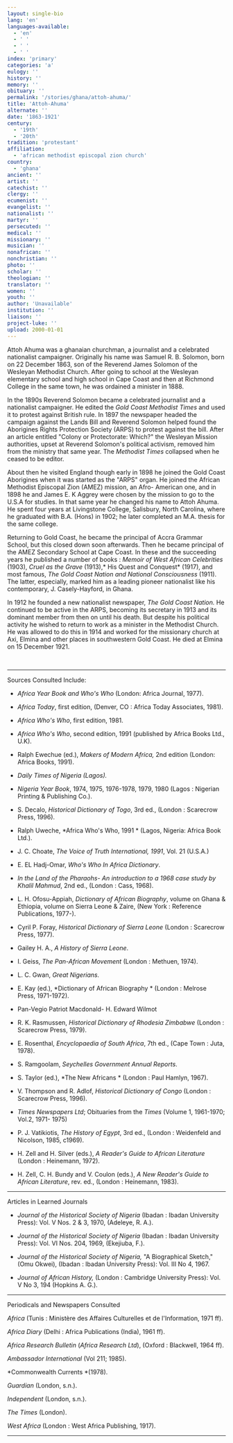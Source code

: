```yaml
---
layout: single-bio
lang: 'en'
languages-available:
  - 'en'
  - ' '
  - ' '
  - ' '
index: 'primary'
categories: 'a'
eulogy: ''
history: ''
memory: ''
obituary: ''
permalink: '/stories/ghana/attoh-ahuma/'
title: 'Attoh-Ahuma'
alternate: ''
date: '1863-1921'
century:
  - '19th'
  - '20th'
tradition: 'protestant'
affiliation:
  - 'african methodist episcopal zion church'
country:
  - 'ghana'
ancient: ''
artist: ''
catechist: ''
clergy: ''
ecumenist: ''
evangelist: ''
nationalist: ''
martyr: ''
persecuted: ''
medical: ''
missionary: ''
musician: ''
nonafrican: ''
nonchristian: ''
photo: ''
scholar: ''
theologian: ''
translator: ''
women: ''
youth: ''
author: 'Unavailable'
institution: ''
liaison: ''
project-luke: ''
upload: 2000-01-01
---
```



Attoh Ahuma was a ghanaian churchman, a journalist and a celebrated nationalist campaigner. Originally his name was Samuel R. B. Solomon, born on 22 December 1863, son of the Reverend James Solomon of the Wesleyan Methodist Church. After going to school at the Wesleyan elementary school and high school in Cape Coast and then at Richmond College in the same town, he was ordained a minister in 1888.

In the 1890s Reverend Solomon became a celebrated journalist and a nationalist campaigner. He edited the *Gold Coast Methodist Times* and used it to protest against British rule. In 1897 the newspaper headed the campaign against the Lands Bill and Reverend Solomon helped found the Aborigines Rights Protection Society (ARPS) to protest against the bill. After an article entitled "Colony or Protectorate: Which?" the Wesleyan Mission authorities, upset at Reverend Solomon's political activism, removed him from the ministry that same year. The *Methodist Times* collapsed when he ceased to be editor.

About then he visited England though early in 1898 he joined the Gold Coast Aborigines when it was started as the "ARPS" organ. He joined the African Methodist Episcopal Zion (AMEZ) mission, an Afro- American one, and in 1898 he and James E. K Aggrey were chosen by the mission to go to the U.S.A for studies. In that same year he changed his name to Attoh Ahuma. He spent four years at Livingstone College, Salisbury, North Carolina, where he graduated with B.A. (Hons) in 1902; he later completed an M.A. thesis for the same college.

Returning to Gold Coast, he became the principal of Accra Grammar School, but this closed down soon afterwards. Then he became principal of the AMEZ Secondary School at Cape Coast. In these and the succeeding years he published a number of books : *Memoir of West African Celebrities* (1903), *Cruel as the Grave* (1913),* His Quest and Conquest* (1917), and most famous, *The Gold Coast Nation and National Consciousness* (1911). The latter, especially, marked him as a leading pioneer nationalist like his contemporary, J. Casely-Hayford, in Ghana.

In 1912 he founded a new nationalist newspaper, *The Gold Coast Nation.* He continued to be active in the ARPS, becoming its secretary in 1913 and its dominant member from then on until his death. But despite his political activity he wished to return to work as a minister in the Methodist Church. He was allowed to do this in 1914 and worked for the missionary church at Axi, Elmina and other places in southwestern Gold Coast. He died at Elmina on 15 December 1921.

&nbsp;

---

Sources Consulted Include:

* *Africa Year Book and Who's Who*  (London: Africa Journal, 1977).

* *Africa Today*, first edition, (Denver, CO : Africa Today Associates, 1981).

* *Africa Who's Who*, first edition, 1981.

* *Africa Who's Who*, second edition, 1991 (published by Africa Books Ltd., U.K).

* Ralph Ewechue (ed.),  *Makers of Modern Africa,*  2nd edition  (London: Africa Books, 1991).

* *Daily Times of Nigeria (Lagos).*

* *Nigeria Year Book*, 1974, 1975, 1976-1978, 1979, 1980 (Lagos : Nigerian Printing &amp; Publishing Co.).

* S. Decalo, *Historical Dictionary of Togo*, 3rd ed., (London : Scarecrow Press, 1996).

* Ralph Uweche, *Africa Who's Who, 1991 *
(Lagos, Nigeria: Africa Book Ltd.).

* J. C. Choate, *The Voice of Truth International, 1991*,
Vol. 21 (U.S.A.)

* E. EL Hadj-Omar, *Who's Who In Africa Dictionary*.

* *In the Land of the Pharaohs- An introduction to a 1968 case study by
Khalil Mahmud*, 2nd ed., (London : Cass, 1968).

* L. H. Ofosu-Appiah, *Dictionary of African Biography*, volume on Ghana &amp; Ethiopia,
volume on Sierra Leone  &amp; Zaire, (New York : Reference Publications, 1977-).

* Cyril P. Foray, *Historical Dictionary of Sierra Leone* (London : Scarecrow Press, 1977).

* Gailey H. A., *A History of Sierra Leone*.

* I. Geiss, *The Pan-African Movement* (London : Methuen, 1974).

* L. C. Gwan, *Great Nigerians.*

* E. Kay (ed.), *Dictionary of African Biography * (London : Melrose Press, 1971-1972).

* Pan-Vegio Patriot Macdonald- H. Edward Wilmot

* R. K. Rasmussen, *Historical Dictionary of Rhodesia Zimbabwe* (London : Scarecrow Press, 1979).

* E. Rosenthal, *Encyclopaedia of South Africa*, 7th ed., (Cape Town : Juta, 1978).

* S. Ramgoolam, *Seychelles Government Annual Reports*.

* S. Taylor (ed.), *The New Africans * (London : Paul Hamlyn, 1967).

* V. Thompson and R. Adlof, *Historical Dictionary of Congo* (London : Scarecrow Press, 1996).

* *Times Newspapers Ltd*; Obituaries from the *Times* (Volume 1, 1961-1970;
Vol.2, 1971- 1975)

* P. J. Vatikiotis, *The History of Egypt*, 3rd ed., (London : Weidenfeld and Nicolson, 1985, c1969).

* H. Zell and H. Silver (eds.), *A Reader's Guide to African Literature* (London : Heinemann, 1972).

* H. Zell, C. H. Bundy and V. Coulon (eds.), *A New Reader's Guide to African Literature*, rev. ed., (London : Heinemann, 1983).

---

Articles in Learned Journals

* *Journal of the Historical Society of Nigeria* (Ibadan : Ibadan University Press): Vol. V Nos. 2 &amp; 3, 1970,  (Adeleye, R. A.).

* *Journal of the Historical Society of Nigeria* (Ibadan : Ibadan University Press): Vol. VI Nos. 204, 1969,  (Ekejiuba, F.).

* *Journal of the Historical Society of Nigeria,* "A Biographical Sketch,"  (Omu Okwei), (Ibadan : Ibadan University Press): Vol. III No 4, 1967.

* *Journal of African History,* (London : Cambridge University Press): Vol. V No 3, 194 (Hopkins A. G.).

---

Periodicals and Newspapers Consulted

*Africa* (Tunis : Ministère des Affaires Culturelles et de l'Information, 1971 ff).

*Africa Diary* (Delhi : Africa Publications (India), 1961 ff).

*Africa Research Bulletin* (*Africa Research Ltd*), (Oxford : Blackwell, 1964 ff).

*Ambassador International* (Vol 211; 1985).

*Commonwealth Currents *(1978).

*Guardian* (London, s.n.).

*Independent* (London, s.n.).

*The Times* (London).

*West Africa* (London : West Africa Publishing, 1917).

---